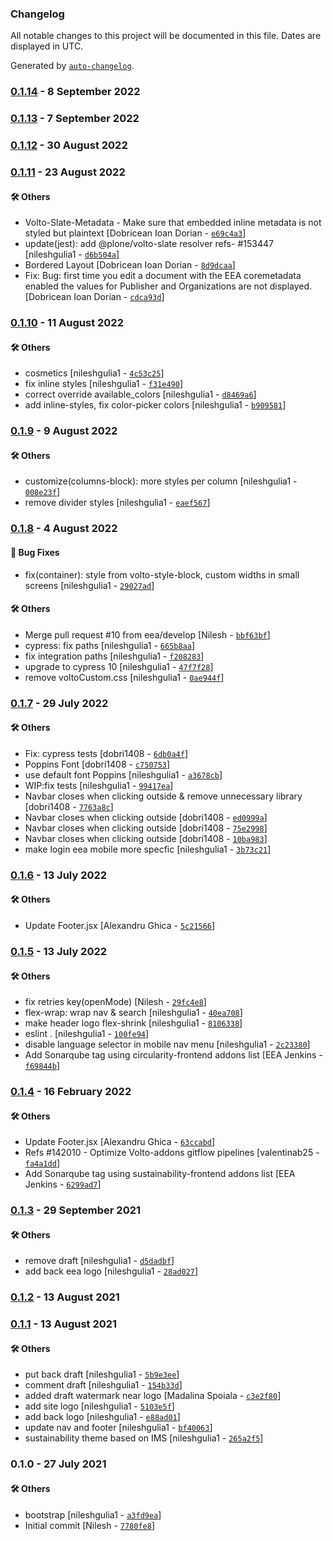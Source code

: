 ### Changelog

All notable changes to this project will be documented in this file. Dates are displayed in UTC.

Generated by [`auto-changelog`](https://github.com/CookPete/auto-changelog).

### [0.1.14](https://github.com/eea/volto-sustainability-theme/compare/0.1.13...0.1.14) - 8 September 2022

### [0.1.13](https://github.com/eea/volto-sustainability-theme/compare/0.1.12...0.1.13) - 7 September 2022

### [0.1.12](https://github.com/eea/volto-sustainability-theme/compare/0.1.11...0.1.12) - 30 August 2022

### [0.1.11](https://github.com/eea/volto-sustainability-theme/compare/0.1.10...0.1.11) - 23 August 2022

#### :hammer_and_wrench: Others

- Volto-Slate-Metadata - Make sure that embedded inline metadata is not styled but plaintext [Dobricean Ioan Dorian - [`e69c4a3`](https://github.com/eea/volto-sustainability-theme/commit/e69c4a33221f6002fabc8e85c439cbc391b83048)]
- update(jest): add @plone/volto-slate resolver refs- #153447 [nileshgulia1 - [`d6b504a`](https://github.com/eea/volto-sustainability-theme/commit/d6b504a56bb9fb36ae4c7c77fb45967562a71b43)]
- Bordered Layout [Dobricean Ioan Dorian - [`8d9dcaa`](https://github.com/eea/volto-sustainability-theme/commit/8d9dcaaed56ec2b60e31e10a6444a30646f87d8d)]
- Fix:  Bug: first time you edit a document with the EEA coremetadata enabled the values for Publisher and Organizations are not displayed. [Dobricean Ioan Dorian - [`cdca93d`](https://github.com/eea/volto-sustainability-theme/commit/cdca93d57fae005afbcfc652f0ec0f71d44c5451)]
### [0.1.10](https://github.com/eea/volto-sustainability-theme/compare/0.1.9...0.1.10) - 11 August 2022

#### :hammer_and_wrench: Others

- cosmetics [nileshgulia1 - [`4c53c25`](https://github.com/eea/volto-sustainability-theme/commit/4c53c25c1a1c5f5f16499bd99e9b37195ce3239e)]
- fix inline styles [nileshgulia1 - [`f31e490`](https://github.com/eea/volto-sustainability-theme/commit/f31e49013ff9c683c785ce71bb754d68388e49be)]
- correct override available_colors [nileshgulia1 - [`d8469a6`](https://github.com/eea/volto-sustainability-theme/commit/d8469a6af62b3259833b8e60655a581d5ecff298)]
- add inline-styles, fix color-picker colors [nileshgulia1 - [`b909581`](https://github.com/eea/volto-sustainability-theme/commit/b9095815dec3d61b7b71365d071bd9969bfc72eb)]
### [0.1.9](https://github.com/eea/volto-sustainability-theme/compare/0.1.8...0.1.9) - 9 August 2022

#### :hammer_and_wrench: Others

- customize(columns-block): more styles per column [nileshgulia1 - [`008e23f`](https://github.com/eea/volto-sustainability-theme/commit/008e23f6a9714289833457be56f3dace62817551)]
- remove divider styles [nileshgulia1 - [`eaef567`](https://github.com/eea/volto-sustainability-theme/commit/eaef567378103f2ec6d6584deecde1b114601ecc)]
### [0.1.8](https://github.com/eea/volto-sustainability-theme/compare/0.1.7...0.1.8) - 4 August 2022

#### :bug: Bug Fixes

- fix(container): style from volto-style-block, custom widths in small screens [nileshgulia1 - [`29027ad`](https://github.com/eea/volto-sustainability-theme/commit/29027adddd0aa13713a22cda7fe4f34d877b55df)]

#### :hammer_and_wrench: Others

- Merge pull request #10 from eea/develop [Nilesh - [`bbf63bf`](https://github.com/eea/volto-sustainability-theme/commit/bbf63bfe72e9d7e6f6a1bb5e06b96f852a6ce0e5)]
- cypress: fix paths [nileshgulia1 - [`665b8aa`](https://github.com/eea/volto-sustainability-theme/commit/665b8aa22f8fba53b4c5c7a9f7302f9e0d7e7994)]
- fix integration paths [nileshgulia1 - [`f208283`](https://github.com/eea/volto-sustainability-theme/commit/f208283a27d71cd62b5151a1a870e11160d504d4)]
- upgrade to cypress 10 [nileshgulia1 - [`47f7f28`](https://github.com/eea/volto-sustainability-theme/commit/47f7f286602859e982e849c5d5a16d1ba83c703a)]
- remove voltoCustom.css [nileshgulia1 - [`0ae944f`](https://github.com/eea/volto-sustainability-theme/commit/0ae944fab8fe2ea91d83fdf0302fc7a512639315)]
### [0.1.7](https://github.com/eea/volto-sustainability-theme/compare/0.1.6...0.1.7) - 29 July 2022

#### :hammer_and_wrench: Others

- Fix: cypress tests [dobri1408 - [`6db0a4f`](https://github.com/eea/volto-sustainability-theme/commit/6db0a4fc830c4a84b593ade67968b88af4f61c52)]
- Poppins Font [dobri1408 - [`c750753`](https://github.com/eea/volto-sustainability-theme/commit/c750753683e4a1edccc7318cb208749b54604e81)]
- use default font Poppins [nileshgulia1 - [`a3678cb`](https://github.com/eea/volto-sustainability-theme/commit/a3678cb5a3633b6412c193e8cf2de8b6326ac714)]
- WIP:fix tests [nileshgulia1 - [`99417ea`](https://github.com/eea/volto-sustainability-theme/commit/99417eab88aa2ebfa657fd96af18c666f59e0fca)]
- Navbar closes when clicking outside & remove unnecessary library [dobri1408 - [`7763a8c`](https://github.com/eea/volto-sustainability-theme/commit/7763a8ccddf21489f9d7ff4219c0036c8ef98a57)]
- Navbar closes when clicking outside [dobri1408 - [`ed0999a`](https://github.com/eea/volto-sustainability-theme/commit/ed0999a2729af64d94bdd6cfdc53daddc23b6a39)]
- Navbar closes when clicking outside [dobri1408 - [`75e2998`](https://github.com/eea/volto-sustainability-theme/commit/75e299856f4bc9532eeb139804a4c8f657a76a71)]
- Navbar closes when clicking outside [dobri1408 - [`10ba983`](https://github.com/eea/volto-sustainability-theme/commit/10ba9832f36125688e5c431021ea67eb7f450a70)]
- make login eea mobile more specfic [nileshgulia1 - [`3b73c21`](https://github.com/eea/volto-sustainability-theme/commit/3b73c215bd1812d2e237229763dd280697a087c2)]
### [0.1.6](https://github.com/eea/volto-sustainability-theme/compare/0.1.5...0.1.6) - 13 July 2022

#### :hammer_and_wrench: Others

- Update Footer.jsx [Alexandru Ghica - [`5c21566`](https://github.com/eea/volto-sustainability-theme/commit/5c2156647ddb2e5ce1d112fb16b986440729adfe)]
### [0.1.5](https://github.com/eea/volto-sustainability-theme/compare/0.1.4...0.1.5) - 13 July 2022

#### :hammer_and_wrench: Others

- fix retries key(openMode) [Nilesh - [`29fc4e8`](https://github.com/eea/volto-sustainability-theme/commit/29fc4e8351ad68a29838cbe0525959f4e375f0b0)]
- flex-wrap: wrap nav & search [nileshgulia1 - [`40ea708`](https://github.com/eea/volto-sustainability-theme/commit/40ea708a1ae5a0445ed314b16da79bf73033c58e)]
- make header logo flex-shrink [nileshgulia1 - [`8106338`](https://github.com/eea/volto-sustainability-theme/commit/810633871b332cd6e82b685333db9c79170b3ce9)]
- eslint . [nileshgulia1 - [`100fe94`](https://github.com/eea/volto-sustainability-theme/commit/100fe94daf7d0fab4b6baa3436619f3ee49653b2)]
- disable language selector in mobile nav menu [nileshgulia1 - [`2c23380`](https://github.com/eea/volto-sustainability-theme/commit/2c23380239730478b60898cb1f9a88479c33d629)]
- Add Sonarqube tag using circularity-frontend addons list [EEA Jenkins - [`f69844b`](https://github.com/eea/volto-sustainability-theme/commit/f69844b3683dc2b9c8fcc27f9f43700a7bf3909d)]
### [0.1.4](https://github.com/eea/volto-sustainability-theme/compare/0.1.3...0.1.4) - 16 February 2022

#### :hammer_and_wrench: Others

- Update Footer.jsx [Alexandru Ghica - [`63ccabd`](https://github.com/eea/volto-sustainability-theme/commit/63ccabd6a23ff9055027d8120a4045081eaa536b)]
- Refs #142010 - Optimize Volto-addons gitflow pipelines [valentinab25 - [`fa4a1dd`](https://github.com/eea/volto-sustainability-theme/commit/fa4a1ddacbc5d5506a3d96e3a4d61fa2fa296a2c)]
- Add Sonarqube tag using sustainability-frontend addons list [EEA Jenkins - [`6299ad7`](https://github.com/eea/volto-sustainability-theme/commit/6299ad7a319f9a5808f6738ad3ede90f1bee45ad)]
### [0.1.3](https://github.com/eea/volto-sustainability-theme/compare/0.1.2...0.1.3) - 29 September 2021

#### :hammer_and_wrench: Others

- remove draft [nileshgulia1 - [`d5dadbf`](https://github.com/eea/volto-sustainability-theme/commit/d5dadbfc3f65a9c58783ca667a53cd4454a713ef)]
- add back eea logo [nileshgulia1 - [`28ad027`](https://github.com/eea/volto-sustainability-theme/commit/28ad0271a491c86262b53de87cd453cdc11fe5a3)]
### [0.1.2](https://github.com/eea/volto-sustainability-theme/compare/0.1.1...0.1.2) - 13 August 2021

### [0.1.1](https://github.com/eea/volto-sustainability-theme/compare/0.1.0...0.1.1) - 13 August 2021

#### :hammer_and_wrench: Others

- put back draft [nileshgulia1 - [`5b9e3ee`](https://github.com/eea/volto-sustainability-theme/commit/5b9e3ee0daa589315df996369a97c384bb0579ee)]
- comment draft [nileshgulia1 - [`154b33d`](https://github.com/eea/volto-sustainability-theme/commit/154b33df03b879b24c3cb6783411508d7e23cc64)]
- added draft watermark near logo [Madalina Spoiala - [`c3e2f80`](https://github.com/eea/volto-sustainability-theme/commit/c3e2f80e641ca807f3195606d151d17048f021df)]
- add site logo [nileshgulia1 - [`5103e5f`](https://github.com/eea/volto-sustainability-theme/commit/5103e5fb0222989b228339dbb3476bde85028e9e)]
- add back logo [nileshgulia1 - [`e88ad01`](https://github.com/eea/volto-sustainability-theme/commit/e88ad014c41516b0b05c7e691b3e3147dae50376)]
- update nav and footer [nileshgulia1 - [`bf40063`](https://github.com/eea/volto-sustainability-theme/commit/bf40063ed8f6d0ae0549d3e3c83df808e73c990b)]
- sustainability theme based on IMS [nileshgulia1 - [`265a2f5`](https://github.com/eea/volto-sustainability-theme/commit/265a2f5d3a55a37139030cc08f791f71fc36a8f5)]
### 0.1.0 - 27 July 2021

#### :hammer_and_wrench: Others

- bootstrap [nileshgulia1 - [`a3fd9ea`](https://github.com/eea/volto-sustainability-theme/commit/a3fd9eac5a83d2bf756934052daf3ed96f6ab17b)]
- Initial commit [Nilesh - [`7780fe8`](https://github.com/eea/volto-sustainability-theme/commit/7780fe8169e10643fb794d5fecc4ead1bf9e5f0f)]
